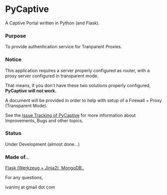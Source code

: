 # PyCaptive

A Captive Portal written in Python (and Flask).


### Purpose

To provide authentication service for Tranparent Proxies.


### Notice

This application requires a server properly configured as router, with a proxy server 
configured in transparent mode. 

That means, if you don't have these two solutions properly configured, **PyCaptive will not work.**

A document will be provided in order to help with setup of a Firewall + Proxy (Transparent Mode).

See the [Issue Tracking of PyCaptive](https://trello.com/b/u1cGtOD9/pycaptive) for more information about Improvements, Bugs and other topics.


### Status

Under Development (almost done...)


### Made of..

[Flask (Werkzeug + Jinja2), MongoDB..](https://github.com/ivanlmj/PyCaptive/blob/master/requirements.txt)



For any questions,

ivanlmj at gmail dot com
